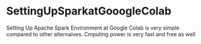 # SettingUpSparkatGooogleColab
Setting Up Apache Spark Environment at Google Colab is very simple compared to other alternaives. Cmputing power is very fast and free as well
